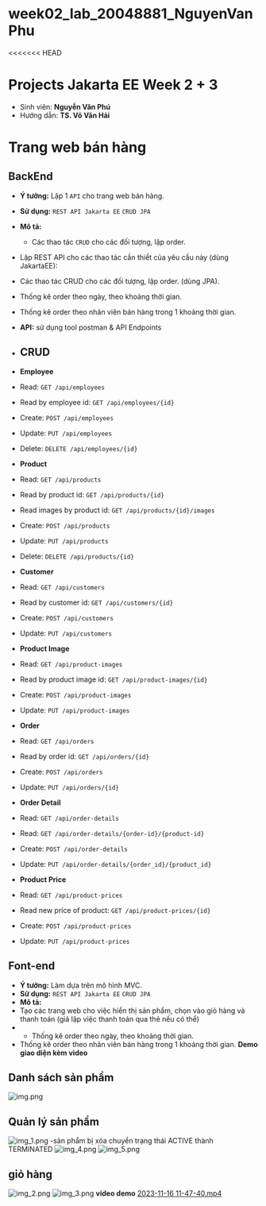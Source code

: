# week02_lab_20048881_NguyenVanPhu
<<<<<<< HEAD
# Projects Jakarta EE Week 2 + 3
- Sinh viên: **Nguyễn Văn Phú**
- Hướng dẫn: **TS. Võ Văn Hải**
# Trang web bán hàng

## BackEnd
- **Ý tưởng:** Lập 1 `API` cho trang web bán hàng. <br>
- **Sử dụng:** `REST API Jakarta EE`  `CRUD JPA` <br>
- **Mô tả:**<br>
    - Các thao tác `CRUD` cho các đối tượng, lập order. <br>
- Lập REST API cho các thao tác cần thiết của yêu cầu này (dùng JakartaEE):
- Các thao tác CRUD cho các đối tượng, lập order. (dùng JPA).
- Thống kê order theo ngày, theo khoảng thời gian.
- Thống kê order theo nhân viên bán hàng trong 1 khoảng thời gian.
- **API:** sử dụng tool postman & API Endpoints
- ## CRUD
-   **Employee**

  -   Read: `GET /api/employees`
  -   Read by employee id: `GET /api/employees/{id}`
  -   Create: `POST /api/employees`
  -   Update: `PUT /api/employees`
  -   Delete: `DELETE /api/employees/{id}`

-   **Product**

  -   Read: `GET /api/products`
  -   Read by product id: `GET /api/products/{id}`
  -   Read images by product id: `GET /api/products/{id}/images`
  -   Create: `POST /api/products`
  -   Update: `PUT /api/products`
  -   Delete: `DELETE /api/products/{id}`

-   **Customer**

  -   Read: `GET /api/customers`
  -   Read by customer id: `GET /api/customers/{id}`
  -   Create: `POST /api/customers`
  -   Update: `PUT /api/customers`


-   **Product Image**

  -   Read: `GET /api/product-images`
  -   Read by product image id: `GET /api/product-images/{id}`
  -   Create: `POST /api/product-images`
  -   Update: `PUT /api/product-images`


-   **Order**

  -   Read: `GET /api/orders`
  -   Read by order id: `GET /api/orders/{id}`
  -   Create: `POST /api/orders`
  -   Update: `PUT /api/orders/{id}`

-   **Order Detail**

  -   Read: `GET /api/order-details`
  -   Read: `GET /api/order-details/{order-id}/{product-id}`
  -   Create: `POST /api/order-details`
  -   Update: `PUT /api/order-details/{order_id}/{product_id}`

-   **Product Price**

  -   Read: `GET /api/product-prices`
  -   Read new price of product: `GET /api/product-prices/{id}`
  -   Create: `POST /api/product-prices`
  -   Update: `PUT /api/product-prices`

## Font-end
- **Ý tưởng:** Làm dựa trên mô hình MVC. <br>
- **Sử dụng:** `REST API Jakarta EE`  `CRUD JPA` <br>
- **Mô tả:**<br>
- Tạo các trang web cho việc hiển thị sản phẩm, chọn vào giỏ hàng và thanh toán (giả lập
  việc thanh toán qua thẻ nếu có thể)
- - Thống kê order theo ngày, theo khoảng thời gian.
- Thống kê order theo nhân viên bán hàng trong 1 khoảng thời gian.
**Demo giao diện kèm video**
## Danh sách sản phẩm
![img.png](img.png)

## Quản lý sản phẩm
![img_1.png](img_1.png)
-sản phẩm bị xóa chuyển trạng thái ACTIVE thành TERMINATED
![img_4.png](img_4.png)
![img_5.png](img_5.png)

## giỏ hàng
![img_2.png](img_2.png)
![img_3.png](img_3.png)
**video demo**
[2023-11-16 11-47-40.mp4](..%2F..%2F..%2Fvideothi%2F2023-11-16%2011-47-40.mp4)